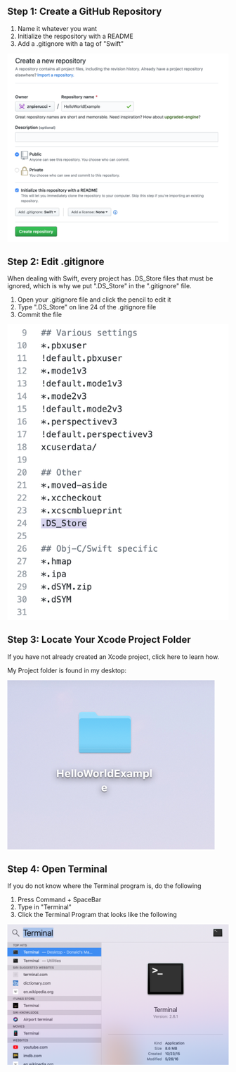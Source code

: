 ## Step 1: Create a GitHub Repository

1. Name it whatever you want
2. Initialize the respository with a README 
3. Add a .gitignore with a tag of "Swift"

![](https://github.com/znpierucci/DigitalConceptTutorial/blob/master/Step1.png "Step 1")


## Step 2: Edit .gitignore

When dealing with Swift, every project has .DS_Store files that must be ignored, which is why we put ".DS_Store" in the ".gitignore" file.

1. Open your .gitignore file and click the pencil to edit it
2. Type ".DS_Store" on line 24 of the .gitignore file
3. Commit the file

![](https://github.com/znpierucci/DigitalConceptTutorial/blob/master/Step2.png "Step 2")

## Step 3: Locate Your Xcode Project Folder

If you have not already created an Xcode project, click here to learn how.

My Project folder is found in my desktop:

![](https://github.com/znpierucci/DigitalConceptTutorial/blob/master/Step3.png "Step 3")

## Step 4: Open Terminal

If you do not know where the Terminal program is, do the following

1. Press Command + SpaceBar
2. Type in "Terminal"
3. Click the Terminal Program that looks like the following

![](https://github.com/znpierucci/DigitalConceptTutorial/blob/master/Step4.png "Step 4")
